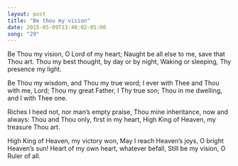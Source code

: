 ```yaml
---
layout: post
title: "Be thou my vision"
date: 2015-05-09T13:40:02-05:00
song: "29"
---
```


Be Thou my vision, O Lord of my heart;
Naught be all else to me, save that Thou art.
Thou my best thought, by day or by night,
Waking or sleeping, Thy presence my light.

Be Thou my wisdom, and Thou my true word;
I ever with Thee and Thou with me, Lord;
Thou my great Father, I Thy true son;
Thou in me dwelling, and I with Thee one.

Riches I heed not, nor man’s empty praise,
Thou mine inheritance, now and always:
Thou and Thou only, first in my heart,
High King of Heaven, my treasure Thou art.

High King of Heaven, my victory won,
May I reach Heaven’s joys, O bright Heaven’s sun!
Heart of my own heart, whatever befall,
Still be my vision, O Ruler of all.
